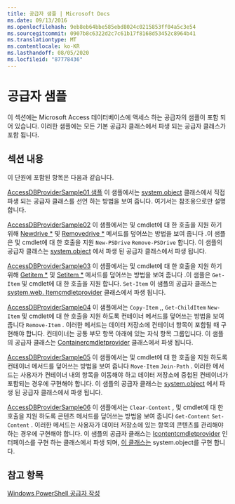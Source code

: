 ```yaml
---
title: 공급자 샘플 | Microsoft Docs
ms.date: 09/13/2016
ms.openlocfilehash: 9eb8eb64bbe585ebd8024c0215853ff04a5c3e54
ms.sourcegitcommit: 0907b8c6322d2c7c61b17f8168d53452c8964b41
ms.translationtype: MT
ms.contentlocale: ko-KR
ms.lasthandoff: 08/05/2020
ms.locfileid: "87778436"
---
```

# <a name="provider-samples"></a>공급자 샘플

이 섹션에는 Microsoft Access 데이터베이스에 액세스 하는 공급자의 샘플이 포함 되어 있습니다. 이러한 샘플에는 모든 기본 공급자 클래스에서 파생 되는 공급자 클래스가 포함 됩니다.

## <a name="in-this-section"></a>섹션 내용

이 단원에 포함된 항목은 다음과 같습니다.

[AccessDBProviderSample01 샘플](./accessdbprovidersample01.md) 이 샘플에서는 [system.object](/dotnet/api/System.Management.Automation.Provider.CmdletProvider) 클래스에서 직접 파생 되는 공급자 클래스를 선언 하는 방법을 보여 줍니다. 여기서는 참조용으로만 설명합니다.

[AccessDBProviderSample02](./accessdbprovidersample02.md) 이 샘플에서는 및 cmdlet에 대 한 호출을 지원 하기 위해 [Newdrive *](/dotnet/api/System.Management.Automation.Provider.DriveCmdletProvider.NewDrive) 및 [Removedrive *](/dotnet/api/System.Management.Automation.Provider.DriveCmdletProvider.RemoveDrive) 메서드를 덮어쓰는 방법을 보여 줍니다 .이 샘플은 및 cmdlet에 대 한 호출을 지원 `New-PSDrive` `Remove-PSDrive` 합니다. 이 샘플의 공급자 클래스는 [system.object](/dotnet/api/System.Management.Automation.Provider.DriveCmdletProvider) 에서 파생 된 공급자 클래스에서 파생 됩니다.

[AccessDBProviderSample03](./accessdbprovidersample03.md) 이 샘플에서는 및 cmdlet에 대 한 호출을 지원 하기 위해 [Getitem *](/dotnet/api/System.Management.Automation.Provider.ItemCmdletProvider.GetItem) 및 [Setitem *](/dotnet/api/System.Management.Automation.Provider.ItemCmdletProvider.SetItem) 메서드를 덮어쓰는 방법을 보여 줍니다 .이 샘플은 `Get-Item` 및 cmdlet에 대 한 호출을 지원 합니다. `Set-Item` 이 샘플의 공급자 클래스는 [system.web. Itemcmdletprovider](/dotnet/api/System.Management.Automation.Provider.ItemCmdletProvider) 클래스에서 파생 됩니다.

[AccessDBProviderSample04](./accessdbprovidersample04.md) 이 샘플에서는 `Copy-Item` ,, `Get-ChildItem` `New-Item` 및 cmdlet에 대 한 호출을 지원 하도록 컨테이너 메서드를 덮어쓰는 방법을 보여 줍니다 `Remove-Item` . 이러한 메서드는 데이터 저장소에 컨테이너 항목이 포함될 때 구현해야 합니다. 컨테이너는 공통 부모 항목 아래에 있는 자식 항목 그룹입니다. 이 샘플의 공급자 클래스는 [Containercmdletprovider](/dotnet/api/System.Management.Automation.Provider.ContainerCmdletProvider) 클래스에서 파생 됩니다.

[AccessDBProviderSample05](./accessdbprovidersample05.md) 이 샘플에서는 및 cmdlet에 대 한 호출을 지원 하도록 컨테이너 메서드를 덮어쓰는 방법을 보여 줍니다 `Move-Item` `Join-Path` . 이러한 메서드는 사용자가 컨테이너 내의 항목을 이동해야 하고 데이터 저장소에 중첩된 컨테이너가 포함되는 경우에 구현해야 합니다. 이 샘플의 공급자 클래스는 [system.object](/dotnet/api/System.Management.Automation.Provider.NavigationCmdletProvider) 에서 파생 된 공급자 클래스에서 파생 됩니다.

[AccessDBProviderSample06](./accessdbprovidersample06.md) 이 샘플에서는 `Clear-Content` , 및 cmdlet에 대 한 호출을 지원 하도록 콘텐츠 메서드를 덮어쓰는 방법을 보여 줍니다 `Get-Content` `Set-Content` . 이러한 메서드는 사용자가 데이터 저장소에 있는 항목의 콘텐츠를 관리해야 하는 경우에 구현해야 합니다. 이 샘플의 공급자 클래스는 [Icontentcmdletprovider](/dotnet/api/System.Management.Automation.Provider.IContentCmdletProvider) 인터페이스를 구현 하는 클래스에서 파생 되며, [이 클래스는](/dotnet/api/System.Management.Automation.Provider.NavigationCmdletProvider) system.object를 구현 합니다.

## <a name="see-also"></a>참고 항목

[Windows PowerShell 공급자 작성](./writing-a-windows-powershell-provider.md)
